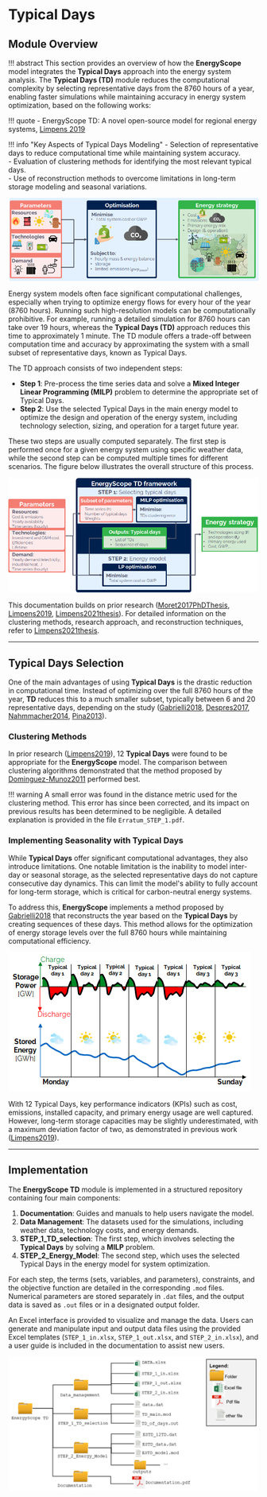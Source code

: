 # Typical Days

## Module Overview


!!! abstract
    This section provides an overview of how the **EnergyScope** model integrates the **Typical Days** approach into the energy system analysis. The **Typical Days (TD)** module reduces the computational complexity by selecting representative days from the 8760 hours of a year, enabling faster simulations while maintaining accuracy in energy system optimization, based on the following works:

!!! quote
    - EnergyScope TD: A novel open-source model for regional energy systems, [Limpens 2019](https://doi.org/10.1016/j.apenergy.2019.113729)

!!! info "Key Aspects of Typical Days Modeling"
    - Selection of representative days to reduce computational time while maintaining system accuracy.  
    - Evaluation of clustering methods for identifying the most relevant typical days.  
    - Use of reconstruction methods to overcome limitations in long-term storage modeling and seasonal variations.  


![Overview of the LP modeling framework](../../images/ESTD/model_formulation/chp_estd_overview.png)

Energy system models often face significant computational challenges, especially when trying to optimize energy flows for every hour of the year (8760 hours). Running such high-resolution models can be computationally prohibitive. For example, running a detailed simulation for 8760 hours can take over 19 hours, whereas the **Typical Days (TD)** approach reduces this time to approximately 1 minute. The TD module offers a trade-off between computation time and accuracy by approximating the system with a small subset of representative days, known as Typical Days.

The TD approach consists of two independent steps:

- **Step 1**: Pre-process the time series data and solve a **Mixed Integer Linear Programming (MILP)** problem to determine the appropriate set of Typical Days.
- **Step 2**: Use the selected Typical Days in the main energy model to optimize the design and operation of the energy system, including technology selection, sizing, and operation for a target future year.

These two steps are usually computed separately. The first step is performed once for a given energy system using specific weather data, while the second step can be computed multiple times for different scenarios. The figure below illustrates the overall structure of this process.

![Overview of the EnergyScope TD framework in two steps](../../images/ESTD/model_formulation/meth_process_structure.png)

This documentation builds on prior research ([Moret2017PhDThesis](https://doi.org/10.5075/EPFL-THESIS-7961), [Limpens2019](https://doi.org/10.1016/j.apenergy.2019.113729), [Limpens2021thesis](https://doi.org/10.13140/RG.2.2.25755.18724)). For detailed information on the clustering methods, research approach, and reconstruction techniques, refer to [Limpens2021thesis](https://doi.org/10.13140/RG.2.2.25755.18724).

---

## Typical Days Selection

One of the main advantages of using **Typical Days** is the drastic reduction in computational time. Instead of optimizing over the full 8760 hours of the year, **TD** reduces this to a much smaller subset, typically between 6 and 20 representative days, depending on the study ([Gabrielli2018](https://doi.org/10.1016/j.apenergy.2017.12.070), [Despres2017](https://doi.org/10.1016/j.eneco.2016.03.006), [Nahmmacher2014](https://doi.org/10.1016/j.energy.2016.06.081), [Pina2013](https://doi.org/10.1016/j.apenergy.2013.05.074)).

### Clustering Methods

In prior research ([Limpens2019](https://doi.org/10.1016/j.apenergy.2019.113729)), 12 **Typical Days** were found to be appropriate for the **EnergyScope** model. The comparison between clustering algorithms demonstrated that the method proposed by [Dominguez-Munoz2011](https://doi.org/10.1016/j.enbuild.2011.07.024) performed best.

!!! warning
    A small error was found in the distance metric used for the clustering method. This error has since been corrected, and its impact on previous results has been determined to be negligible. A detailed explanation is provided in the file `Erratum_STEP_1.pdf`.

### Implementing Seasonality with Typical Days

While **Typical Days** offer significant computational advantages, they also introduce limitations. One notable limitation is the inability to model inter-day or seasonal storage, as the selected representative days do not capture consecutive day dynamics. This can limit the model's ability to fully account for long-term storage, which is critical for carbon-neutral energy systems.

To address this, **EnergyScope** implements a method proposed by [Gabrielli2018](https://doi.org/10.1016/j.apenergy.2017.12.070) that reconstructs the year based on the **Typical Days** by creating sequences of these days. This method allows for the optimization of energy storage levels over the full 8760 hours while maintaining computational efficiency.

![Illustration of the typical days reconstruction method](../../images/ESTD/model_formulation/gabrielli.png)

With 12 Typical Days, key performance indicators (KPIs) such as cost, emissions, installed capacity, and primary energy usage are well captured. However, long-term storage capacities may be slightly underestimated, with a maximum deviation factor of two, as demonstrated in previous work ([Limpens2019](https://doi.org/10.1016/j.apenergy.2019.113729)).

---

## Implementation

The **EnergyScope TD** module is implemented in a structured repository containing four main components:

1. **Documentation**: Guides and manuals to help users navigate the model.
2. **Data Management**: The datasets used for the simulations, including weather data, technology costs, and energy demands.
3. **STEP_1_TD_selection**: The first step, which involves selecting the **Typical Days** by solving a **MILP** problem.
4. **STEP_2_Energy_Model**: The second step, which uses the selected Typical Days in the energy model for system optimization.

For each step, the terms (sets, variables, and parameters), constraints, and the objective function are detailed in the corresponding `.mod` files. Numerical parameters are stored separately in `.dat` files, and the output data is saved as `.out` files or in a designated output folder.

An Excel interface is provided to visualize and manage the data. Users can generate and manipulate input and output data files using the provided Excel templates (`STEP_1_in.xlsx`, `STEP_1_out.xlsx`, and `STEP_2_in.xlsx`), and a user guide is included in the documentation to assist new users.

![EnergyScope TD repository structure](../../images/ESTD/model_formulation/ch_estd_repo_structure.png)


